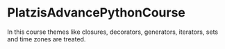 # PlatzisAdvancePythonCourse

In this course themes like closures, decorators, generators, iterators, sets and time zones are treated. 